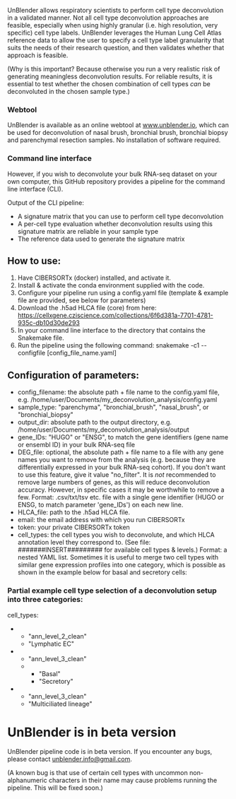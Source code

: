 UnBlender allows respiratory scientists to perform cell type deconvolution in a validated manner. Not all cell type deconvolution approaches are feasible, especially when using highly granular (i.e. high resolution, very specific) cell type labels. UnBlender leverages the Human Lung Cell Atlas reference data to allow the user to specify a cell type label granularity that suits the needs of their research question, and then validates whether that approach is feasible.

(Why is this important? Because otherwise you run a very realistic risk of generating meaningless deconvolution results. For reliable results, it is essential to test whether the chosen combination of cell types *can* be deconvoluted in the chosen sample type.)

### Webtool
UnBlender is available as an online webtool at www.unblender.io, which can be used for deconvolution of nasal brush, bronchial brush, bronchial biopsy and parenchymal resection samples. No installation of software required.

### Command line interface
However, if you wish to deconvolute your bulk RNA-seq dataset on your own computer, this GitHub repository provides a pipeline for the command line interface (CLI).

Output of the CLI pipeline:
- A signature matrix that you can use to perform cell type deconvolution
- A per-cell type evaluation whether deconvolution results using this signature matrix are reliable in your sample type
- The reference data used to generate the signature matrix

## How to use:
1) Have CIBERSORTx (docker) installed, and activate it.
2) Install & activate the conda environment supplied with the code.
3) Configure your pipeline run using a config.yaml file (template & example file are provided, see below for parameters)
4) Download the .h5ad HLCA file (core) from here: https://cellxgene.cziscience.com/collections/6f6d381a-7701-4781-935c-db10d30de293
4) In your command line interface to the directory that contains the Snakemake file.
5) Run the pipeline using the following command: 
	snakemake -c1 --configfile [config_file_name.yaml]

## Configuration of parameters:
- config_filename: the absolute path + file name to the config.yaml file, e.g. /home/user/Documents/my_deconvolution_analysis/config.yaml
- sample_type: "parenchyma", "bronchial_brush", "nasal_brush", or "bronchial_biopsy"
- output_dir: absolute path to the output directory, e.g.  /home/user/Documents/my_deconvolution_analysis/output
- gene_IDs: "HUGO" or "ENSG", to match the gene identifiers (gene name or ensembl ID) in your bulk RNA-seq file
- DEG_file: optional, the absolute path + file name to a file with any gene names you want to remove from the analysis (e.g. because they are differentially expressed in your bulk RNA-seq cohort). If you don't want to use this feature, give it value "no_filter". It is *not* recommended to remove large numbers of genes, as this will reduce deconvolution accuracy. However, in specific cases it may be worthwhile to remove a few. Format: .csv/txt/tsv etc. file with a single gene identifier (HUGO or ENSG, to match parameter 'gene_IDs') on each new line.
- HLCA_file: path to the .h5ad HLCA file.
- email: the email address with which you run CIBERSORTx
- token: your private CIBERSORTx token
- cell_types: the cell types you wish to deconvolute, and which HLCA annotation level they correspond to. (See file: #######INSERT######### for available cell types & levels.) Format: a nested YAML list. Sometimes it is useful to merge two cell types with similar gene expression profiles into one category, which is possible as shown in the example below for basal and secretory cells:

### Partial example cell type selection of a deconvolution setup into three categories:
cell_types:
  - - "ann_level_2_clean"
    - "Lymphatic EC"

  - - "ann_level_3_clean"
    - - "Basal"
      - "Secretory"

  - - "ann_level_3_clean"
    - "Multiciliated lineage"



# UnBlender is in beta version
UnBlender pipeline code is in beta version. If you encounter any bugs, please contact unblender.info@gmail.com.

(A known bug is that use of certain cell types with uncommon non-alphanumeric characters in their name may cause problems running the pipeline. This will be fixed soon.)
